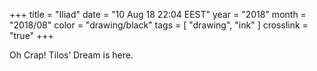+++
title = "Iliad"
date = "10 Aug 18 22:04 EEST"
year = "2018"
month = "2018/08"
color = "drawing/black"
tags = [ "drawing", "ink" ]
crosslink = "true"
+++

Oh Crap! Tilos’ Dream is here.